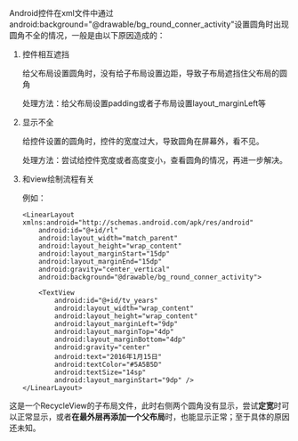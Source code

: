 Android控件在xml文件中通过android:background="@drawable/bg_round_conner_activity"设置圆角时出现圆角不全的情况，一般是由以下原因造成的：

1. 控件相互遮挡

   给父布局设置圆角时，没有给子布局设置边距，导致子布局遮挡住父布局的圆角

   处理方法：给父布局设置padding或者子布局设置layout_marginLeft等

2. 显示不全

   给控件设置的圆角时，控件的宽度过大，导致圆角在屏幕外，看不见。

   处理方法：尝试给控件宽度或者高度变小，查看圆角的情况，再进一步解决。

3. 和view绘制流程有关

   例如：

   ```
   <LinearLayout xmlns:android="http://schemas.android.com/apk/res/android"
       android:id="@+id/rl"
       android:layout_width="match_parent"
       android:layout_height="wrap_content"
       android:layout_marginStart="15dp"
       android:layout_marginEnd="15dp"
       android:gravity="center_vertical"
       android:background="@drawable/bg_round_conner_activity">
   
       <TextView
           android:id="@+id/tv_years"
           android:layout_width="wrap_content"
           android:layout_height="wrap_content"
           android:layout_marginLeft="9dp"
           android:layout_marginTop="4dp"
           android:layout_marginBottom="4dp"
           android:gravity="center"
           android:text="2016年1月15日"
           android:textColor="#5A5B5D"
           android:textSize="14sp"
           android:layout_marginStart="9dp" />
   </LinearLayout>
   ```

这是一个RecycleView的子布局文件，此时右侧两个圆角没有显示，尝试**定宽**时可以正常显示，或者**在最外层再添加一个父布局**时，也能显示正常；至于具体的原因还未知。